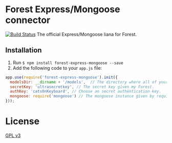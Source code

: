 # Forest Express/Mongoose connector
[![Build Status](https://travis-ci.org/ForestAdmin/forest-express-mongoose.svg?branch=master)](https://travis-ci.org/ForestAdmin/forest-express-mongoose)
The official Express/Mongoose liana for Forest.

## Installation

1. Run `$ npm install forest-express-mongoose --save`
2. Add the following code to your `app.js` file:
```javascript
app.use(require('forest-express-mongoose').init({
  modelsDir: __dirname + '/models',  // The directory where all of your Mongoose models are defined.
  secretKey: 'ultrasecretkey', // The secret key given my Forest.
  authKey: 'catsOnKeyboard', // Choose an secret authentication key.
  mongoose: require('mongoose') // The mongoose instance given by require('mongoose').
}));
```

# License

[GPL v3](https://github.com/SeyZ/forest-express-mongoose/blob/master/LICENSE)
